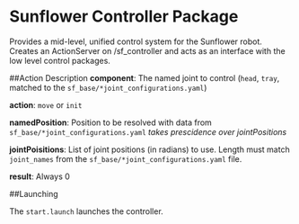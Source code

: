 Sunflower Controller Package
===

Provides a mid-level, unified control system for the Sunflower robot.
Creates an ActionServer on /sf_controller and acts as an interface with the low level control packages.

##Action Description
__component__: The named joint to control (```head```, ```tray```, matched to the ```sf_base/*joint_configurations.yaml```)

__action__: ```move``` or ```init```

__namedPosition__: Position to be resolved with data from ```sf_base/*joint_configurations.yaml``` _takes prescidence over jointPositions_

__jointPoisitions__: List of joint positions (in radians) to use.  Length must match ```joint_names``` from the ```sf_base/*joint_configurations.yaml``` file.


__result__: Always 0

##Launching

The ```start.launch``` launches the controller.
